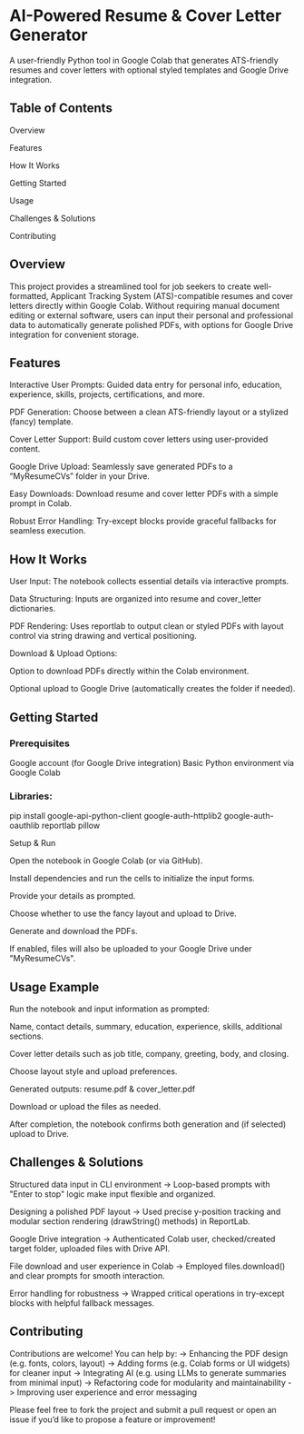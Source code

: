 # AI-Powered Resume & Cover Letter Generator
A user-friendly Python tool in Google Colab that generates ATS-friendly resumes and cover letters with optional styled templates and Google Drive integration.

## Table of Contents
Overview

Features

How It Works

Getting Started

Usage

Challenges & Solutions

Contributing

## Overview
This project provides a streamlined tool for job seekers to create well-formatted, Applicant Tracking System (ATS)-compatible resumes and cover letters directly within Google Colab. Without requiring manual document editing or external software, users can input their personal and professional data to automatically generate polished PDFs, with options for Google Drive integration for convenient storage.

## Features
Interactive User Prompts: Guided data entry for personal info, education, experience, skills, projects, certifications, and more.

PDF Generation: Choose between a clean ATS-friendly layout or a stylized (fancy) template.

Cover Letter Support: Build custom cover letters using user-provided content.

Google Drive Upload: Seamlessly save generated PDFs to a “MyResumeCVs” folder in your Drive.

Easy Downloads: Download resume and cover letter PDFs with a simple prompt in Colab.

Robust Error Handling: Try-except blocks provide graceful fallbacks for seamless execution.

## How It Works
User Input: The notebook collects essential details via interactive prompts.

Data Structuring: Inputs are organized into resume and cover_letter dictionaries.

PDF Rendering: Uses reportlab to output clean or styled PDFs with layout control via string drawing and vertical positioning.

Download & Upload Options:

Option to download PDFs directly within the Colab environment.

Optional upload to Google Drive (automatically creates the folder if needed).

## Getting Started
### Prerequisites
Google account (for Google Drive integration)
Basic Python environment via Google Colab

### Libraries:
pip install google-api-python-client google-auth-httplib2 google-auth-oauthlib reportlab pillow

Setup & Run

Open the notebook in Google Colab (or via GitHub).

Install dependencies and run the cells to initialize the input forms.

Provide your details as prompted.

Choose whether to use the fancy layout and upload to Drive.

Generate and download the PDFs.

If enabled, files will also be uploaded to your Google Drive under "MyResumeCVs".

## Usage Example
Run the notebook and input information as prompted:

Name, contact details, summary, education, experience, skills, additional sections.

Cover letter details such as job title, company, greeting, body, and closing.

Choose layout style and upload preferences.

Generated outputs: resume.pdf & cover_letter.pdf

Download or upload the files as needed.

After completion, the notebook confirms both generation and (if selected) upload to Drive.

## Challenges & Solutions
Structured data input in CLI environment -> Loop-based prompts with "Enter to stop" logic make input flexible and organized.

Designing a polished PDF layout -> Used precise y-position tracking and modular section rendering (drawString() methods) in ReportLab.

Google Drive integration -> Authenticated Colab user, checked/created target folder, uploaded files with Drive API.

File download and user experience in Colab -> Employed files.download() and clear prompts for smooth interaction.

Error handling for robustness -> Wrapped critical operations in try-except blocks with helpful fallback messages.

## Contributing
Contributions are welcome! You can help by:
-> Enhancing the PDF design (e.g. fonts, colors, layout)
-> Adding forms (e.g. Colab forms or UI widgets) for cleaner input
-> Integrating AI (e.g. using LLMs to generate summaries from minimal input)
-> Refactoring code for modularity and maintainability
-> Improving user experience and error messaging

Please feel free to fork the project and submit a pull request or open an issue if you’d like to propose a feature or improvement!
